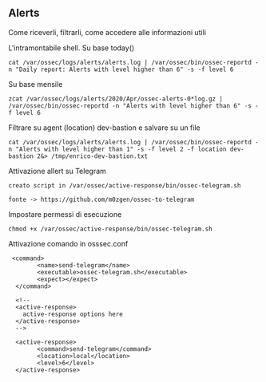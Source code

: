 Alerts
------

Come riceverli, filtrarli, come accedere alle informazioni utili


L'intramontabile shell. Su base today()
````
cat /var/ossec/logs/alerts/alerts.log | /var/ossec/bin/ossec-reportd -n "Daily report: Alerts with level higher than 6" -s -f level 6
````

Su base mensile
````
zcat /var/ossec/logs/alerts/2020/Apr/ossec-alerts-0*log.gz | /var/ossec/bin/ossec-reportd -n "Alerts with level higher than 6" -s -f level 6
````

Filtrare su agent (location) dev-bastion e salvare su un file
````
cat /var/ossec/logs/alerts/alerts.log | /var/ossec/bin/ossec-reportd -n "Alerts with level higher than 1" -s -f level 2 -f location dev-bastion 2&> /tmp/enrico-dev-bastion.txt
````
Attivazione allert su Telegram
````
creato script in /var/ossec/active-response/bin/ossec-telegram.sh

fonte -> https://github.com/m0zgen/ossec-to-telegram
````

Impostare permessi di esecuzione
````
chmod +x /var/ossec/active-response/bin/ossec-telegram.sh
````

Attivazione comando in osssec.conf
````
 <command>
        <name>send-telegram</name>
        <executable>ossec-telegram.sh</executable>
        <expect></expect>
  </command>

  <!--
  <active-response>
    active-response options here
  </active-response>
  -->

  <active-response>
        <command>send-telegram</command>
        <location>local</location>
        <level>6</level>
  </active-response>
  
```` 


